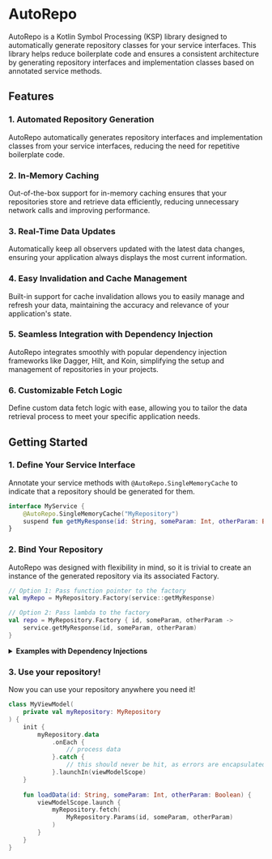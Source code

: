 # AutoRepo

AutoRepo is a Kotlin Symbol Processing (KSP) library designed to automatically generate repository classes for your service interfaces. This library helps reduce boilerplate code and ensures a consistent architecture by generating repository interfaces and implementation classes based on annotated service methods.

## Features

### 1. Automated Repository Generation
AutoRepo automatically generates repository interfaces and implementation classes from your service interfaces, reducing the need for repetitive boilerplate code.

### 2. In-Memory Caching
Out-of-the-box support for in-memory caching ensures that your repositories store and retrieve data efficiently, reducing unnecessary network calls and improving performance.

### 3. Real-Time Data Updates
Automatically keep all observers updated with the latest data changes, ensuring your application always displays the most current information.

### 4. Easy Invalidation and Cache Management
Built-in support for cache invalidation allows you to easily manage and refresh your data, maintaining the accuracy and relevance of your application's state.

### 5. Seamless Integration with Dependency Injection
AutoRepo integrates smoothly with popular dependency injection frameworks like Dagger, Hilt, and Koin, simplifying the setup and management of repositories in your projects.

### 6. Customizable Fetch Logic
Define custom data fetch logic with ease, allowing you to tailor the data retrieval process to meet your specific application needs.


## Getting Started

### 1. Define Your Service Interface

Annotate your service methods with `@AutoRepo.SingleMemoryCache` to indicate that a repository should be generated for them.

```kotlin
interface MyService {
    @AutoRepo.SingleMemoryCache("MyRepository")
    suspend fun getMyResponse(id: String, someParam: Int, otherParam: Boolean): MyResponseData
}
```

### 2. Bind Your Repository

AutoRepo was designed with flexibility in mind, so it is trivial to create an instance of the generated repository via its associated Factory.

```kotlin
// Option 1: Pass function pointer to the factory
val myRepo = MyRepository.Factory(service::getMyResponse)

// Option 2: Pass lambda to the factory
val repo = MyRepository.Factory { id, someParam, otherParam ->
    service.getMyResponse(id, someParam, otherParam)
}
```

<details>
    <summary><b>Examples with Dependency Injections</b></summary>

#### Dagger Sample
```kotlin
@Module
interface MyServiceModule {
    companion object {
        @Provides
        fun provideMyRepository(
            service: MyService
        ): MyRepository {
            return MyRepository.Factory(service::getMyResponse)
        }
    }
}
```

#### Hilt Sample
```kotlin
@Module
@InstallIn(SingletonComponent::class)
object MyServiceModule {
    
    @Singleton
    @Provides
    fun provideMyRepository(
        service: MyService
    ): MyServiceRepository {
        return MyRepository.Factory(service::getMyResponse)
    }
}
```

#### Koin Sample
```kotlin
val myServiceModule = module {
    single<MyRepository> {
        MyRepository.Factory(get<MyService>()::getMyResponse)
    }
}
```

#### Spring Sample
```kotlin
@Configuration
class MyServiceConfiguration {

    @Bean
    fun myRepository(service: MyService): MyRepository {
        return MyRepository.Factory(service::getMyResponse)
    }
}
```
</details>


### 3. Use your repository!

Now you can use your repository anywhere you need it!

```kotlin
class MyViewModel(
    private val myRepository: MyRepository
) {
    init {
        myRepository.data
            .onEach {
                // process data
            }.catch {
                // this should never be hit, as errors are encapsulated in DataResult
            }.launchIn(viewModelScope)
    }
    
    fun loadData(id: String, someParam: Int, otherParam: Boolean) {
        viewModelScope.launch {
            myRepository.fetch(
                MyRepository.Params(id, someParam, otherParam)
            )
        }
    }
}
```